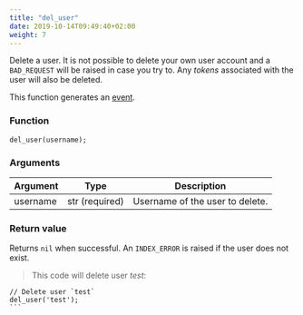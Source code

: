 ```yaml
---
title: "del_user"
date: 2019-10-14T09:49:40+02:00
weight: 7
---
```


Delete a user. It is not possible to delete your own user account and a `BAD_REQUEST` will be raised in case you try to.
Any *tokens* associated with the user will also be deleted.

This function generates an [event](../../events).

### Function
`del_user(username);`

### Arguments
Argument | Type | Description
-------- | ---- | -----------
username | str (required) | Username of the user to delete.

### Return value
Returns `nil` when successful. An `INDEX_ERROR` is raised if the user does not exist.

> This code will delete user *test*:

``````thingsdb,syntax_only,@t
// Delete user `test`
del_user('test');
```
